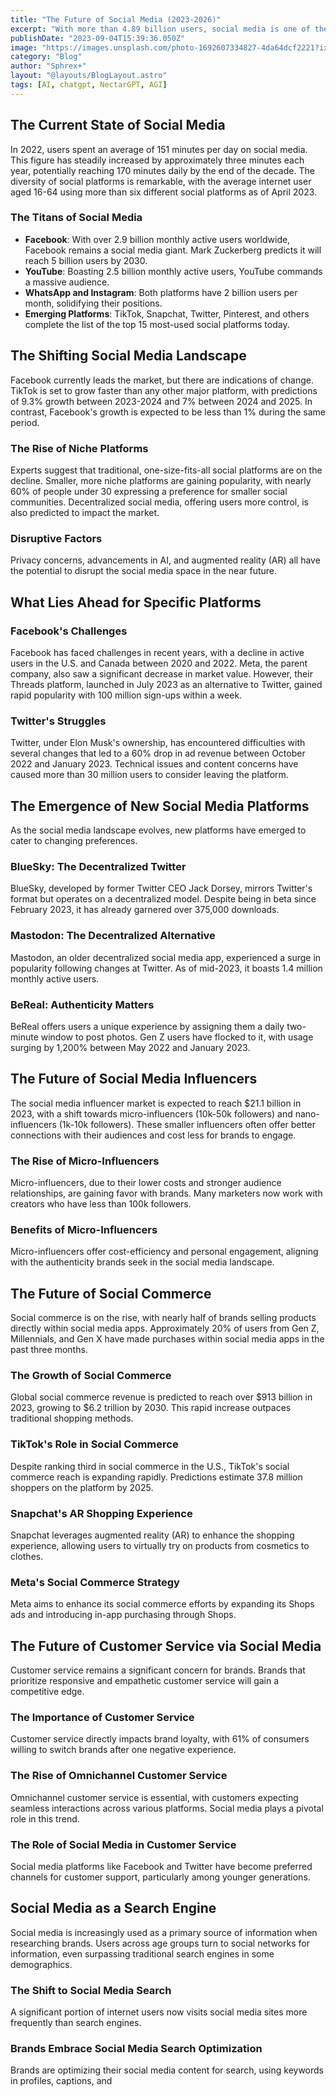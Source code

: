 ```yaml
---
title: "The Future of Social Media (2023-2026)"
excerpt: "With more than 4.89 billion users, social media is one of the most powerful forces in the world today. Consumers and businesses rely on it for connecting, researching, and communicating"
publishDate: "2023-09-04T15:39:36.050Z"
image: "https://images.unsplash.com/photo-1692607334827-4da64dcf2221?ixlib=rb-4.0.3&ixid=M3wxMjA3fDB8MHxwaG90by1wYWdlfHx8fGVufDB8fHx8fA%3D%3D&auto=format&fit=crop&w=1332&q=80"
category: "Blog"
author: "Sphrex+"
layout: "@layouts/BlogLayout.astro"
tags: [AI, chatgpt, NectarGPT, AGI]
---
```


<h2 id="the-current-state-of-social-media">The Current State of Social Media</h2>
<p>In 2022, users spent an average of 151 minutes per day on social media. This figure has steadily increased by approximately three minutes each year, potentially reaching 170 minutes daily by the end of the decade. The diversity of social platforms is remarkable, with the average internet user aged 16-64 using more than six different social platforms as of April 2023.</p>
<h3 id="the-titans-of-social-media">The Titans of Social Media</h3>
<ul>
<li><strong>Facebook</strong>: With over 2.9 billion monthly active users worldwide, Facebook remains a social media giant. Mark Zuckerberg predicts it will reach 5 billion users by 2030.</li>
<li><strong>YouTube</strong>: Boasting 2.5 billion monthly active users, YouTube commands a massive audience.</li>
<li><strong>WhatsApp and Instagram</strong>: Both platforms have 2 billion users per month, solidifying their positions.</li>
<li><strong>Emerging Platforms</strong>: TikTok, Snapchat, Twitter, Pinterest, and others complete the list of the top 15 most-used social platforms today.</li>
</ul>
<h2 id="the-shifting-social-media-landscape">The Shifting Social Media Landscape</h2>
<p>Facebook currently leads the market, but there are indications of change. TikTok is set to grow faster than any other major platform, with predictions of 9.3% growth between 2023-2024 and 7% between 2024 and 2025. In contrast, Facebook&#39;s growth is expected to be less than 1% during the same period.</p>
<h3 id="the-rise-of-niche-platforms">The Rise of Niche Platforms</h3>
<p>Experts suggest that traditional, one-size-fits-all social platforms are on the decline. Smaller, more niche platforms are gaining popularity, with nearly 60% of people under 30 expressing a preference for smaller social communities. Decentralized social media, offering users more control, is also predicted to impact the market.</p>
<h3 id="disruptive-factors">Disruptive Factors</h3>
<p>Privacy concerns, advancements in AI, and augmented reality (AR) all have the potential to disrupt the social media space in the near future.</p>
<h2 id="what-lies-ahead-for-specific-platforms">What Lies Ahead for Specific Platforms</h2>
<h3 id="facebook-s-challenges">Facebook&#39;s Challenges</h3>
<p>Facebook has faced challenges in recent years, with a decline in active users in the U.S. and Canada between 2020 and 2022. Meta, the parent company, also saw a significant decrease in market value. However, their Threads platform, launched in July 2023 as an alternative to Twitter, gained rapid popularity with 100 million sign-ups within a week.</p>
<h3 id="twitter-s-struggles">Twitter&#39;s Struggles</h3>
<p>Twitter, under Elon Musk&#39;s ownership, has encountered difficulties with several changes that led to a 60% drop in ad revenue between October 2022 and January 2023. Technical issues and content concerns have caused more than 30 million users to consider leaving the platform.</p>
<h2 id="the-emergence-of-new-social-media-platforms">The Emergence of New Social Media Platforms</h2>
<p>As the social media landscape evolves, new platforms have emerged to cater to changing preferences.</p>
<h3 id="bluesky-the-decentralized-twitter">BlueSky: The Decentralized Twitter</h3>
<p>BlueSky, developed by former Twitter CEO Jack Dorsey, mirrors Twitter&#39;s format but operates on a decentralized model. Despite being in beta since February 2023, it has already garnered over 375,000 downloads.</p>
<h3 id="mastodon-the-decentralized-alternative">Mastodon: The Decentralized Alternative</h3>
<p>Mastodon, an older decentralized social media app, experienced a surge in popularity following changes at Twitter. As of mid-2023, it boasts 1.4 million monthly active users.</p>
<h3 id="bereal-authenticity-matters">BeReal: Authenticity Matters</h3>
<p>BeReal offers users a unique experience by assigning them a daily two-minute window to post photos. Gen Z users have flocked to it, with usage surging by 1,200% between May 2022 and January 2023.</p>
<h2 id="the-future-of-social-media-influencers">The Future of Social Media Influencers</h2>
<p>The social media influencer market is expected to reach $21.1 billion in 2023, with a shift towards micro-influencers (10k-50k followers) and nano-influencers (1k-10k followers). These smaller influencers often offer better connections with their audiences and cost less for brands to engage.</p>
<h3 id="the-rise-of-micro-influencers">The Rise of Micro-Influencers</h3>
<p>Micro-influencers, due to their lower costs and stronger audience relationships, are gaining favor with brands. Many marketers now work with creators who have less than 100k followers.</p>
<h3 id="benefits-of-micro-influencers">Benefits of Micro-Influencers</h3>
<p>Micro-influencers offer cost-efficiency and personal engagement, aligning with the authenticity brands seek in the social media landscape.</p>
<h2 id="the-future-of-social-commerce">The Future of Social Commerce</h2>
<p>Social commerce is on the rise, with nearly half of brands selling products directly within social media apps. Approximately 20% of users from Gen Z, Millennials, and Gen X have made purchases within social media apps in the past three months.</p>
<h3 id="the-growth-of-social-commerce">The Growth of Social Commerce</h3>
<p>Global social commerce revenue is predicted to reach over $913 billion in 2023, growing to $6.2 trillion by 2030. This rapid increase outpaces traditional shopping methods.</p>
<h3 id="tiktok-s-role-in-social-commerce">TikTok&#39;s Role in Social Commerce</h3>
<p>Despite ranking third in social commerce in the U.S., TikTok&#39;s social commerce reach is expanding rapidly. Predictions estimate 37.8 million shoppers on the platform by 2025.</p>
<h3 id="snapchat-s-ar-shopping-experience">Snapchat&#39;s AR Shopping Experience</h3>
<p>Snapchat leverages augmented reality (AR) to enhance the shopping experience, allowing users to virtually try on products from cosmetics to clothes.</p>
<h3 id="meta-s-social-commerce-strategy">Meta&#39;s Social Commerce Strategy</h3>
<p>Meta aims to enhance its social commerce efforts by expanding its Shops ads and introducing in-app purchasing through Shops.</p>
<h2 id="the-future-of-customer-service-via-social-media">The Future of Customer Service via Social Media</h2>
<p>Customer service remains a significant concern for brands. Brands that prioritize responsive and empathetic customer service will gain a competitive edge.</p>
<h3 id="the-importance-of-customer-service">The Importance of Customer Service</h3>
<p>Customer service directly impacts brand loyalty, with 61% of consumers willing to switch brands after one negative experience.</p>
<h3 id="the-rise-of-omnichannel-customer-service">The Rise of Omnichannel Customer Service</h3>
<p>Omnichannel customer service is essential, with customers expecting seamless interactions across various platforms. Social media plays a pivotal role in this trend.</p>
<h3 id="the-role-of-social-media-in-customer-service">The Role of Social Media in Customer Service</h3>
<p>Social media platforms like Facebook and Twitter have become preferred channels for customer support, particularly among younger generations.</p>
<h2 id="social-media-as-a-search-engine">Social Media as a Search Engine</h2>
<p>Social media is increasingly used as a primary source of information when researching brands. Users across age groups turn to social networks for information, even surpassing traditional search engines in some demographics.</p>
<h3 id="the-shift-to-social-media-search">The Shift to Social Media Search</h3>
<p>A significant portion of internet users now visits social media sites more frequently than search engines.</p>
<h3 id="brands-embrace-social-media-search-optimization">Brands Embrace Social Media Search Optimization</h3>
<p>Brands are optimizing their social media content for search, using keywords in profiles, captions, and</p>